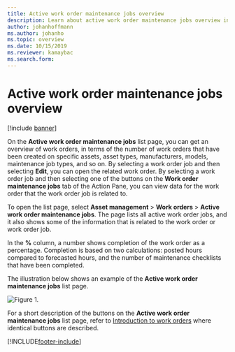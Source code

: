 ```yaml
---
title: Active work order maintenance jobs overview
description: Learn about active work order maintenance jobs overview in Asset Management, including a step-by-step process for opening the list page.
author: johanhoffmann
ms.author: johanho
ms.topic: overview
ms.date: 10/15/2019
ms.reviewer: kamaybac
ms.search.form:
---
```


# Active work order maintenance jobs overview

[!include [banner](../../includes/banner.md)]



On the **Active work order maintenance jobs** list page, you can get an overview of work orders, in terms of the number of work orders that have been created on specific assets, asset types, manufacturers, models, maintenance job types, and so on. By selecting a work order job and then selecting **Edit**, you can open the related work order. By selecting a work order job and then selecting one of the buttons on the **Work order maintenance jobs** tab of the Action Pane, you can view data for the work order that the work order job is related to.

To open the list page, select **Asset management** > **Work orders** > **Active work order maintenance jobs**. The page lists all active work order jobs, and it also shows some of the information that is related to the work order or work order job.

In the **%** column, a number shows completion of the work order as a percentage. Completion is based on two calculations: posted hours compared to forecasted hours, and the number of maintenance checklists that have been completed.

The illustration below shows an example of the **Active work order maintenance jobs** list page.

![Figure 1.](media/23-work-orders.png)

For a short description of the buttons on the **Active work order maintenance jobs** list page, refer to [Introduction to work orders](../work-orders/introduction-to-work-orders.md) where identical buttons are described.



[!INCLUDE[footer-include](../../../includes/footer-banner.md)]